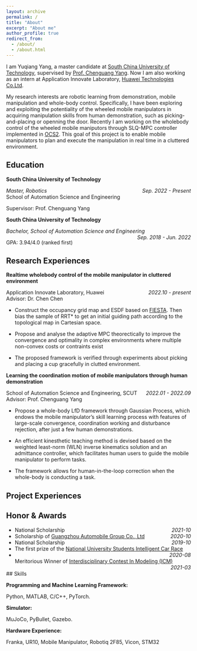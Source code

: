 ```yaml
---
layout: archive
permalink: /
title: "About"
excerpt: "About me"
author_profile: true
redirect_from: 
  - /about/
  - /about.html
---
```


I am Yuqiang Yang, a master candidate at [South China University of Technology](https://www.scut.edu.cn/new/), supervised by [Prof. Chenguang Yang](https://scholar.google.com/citations?user=e8io0fYAAAAJ&hl=zh-CN&oi=ao). Now I am also working as an intern at Application Innovate Laboratory, [Huawei Technologies Co.Ltd](www.huawei.com).

My research interests are robotic learning from demonstration, mobile manipulation and whole-body control. Specifically, I have been exploring and exploiting the potentiality of the wheeled mobile manipulators in acquiring manipulation skills from human demonstration, such as picking-and-placing or openning the door. Recently I am working on the wholebody control of the wheeled mobile maniputors through SLQ-MPC controller implemented in [OCS2](https://github.com/leggedrobotics/ocs2). This goal of this project is to enable mobile manipulators to plan and execute the manipulation in real time in a cluttered environment.

## Education
**South China University of Technology**
<div style="float:left; text-align:left"><i>Master, Robotics</i></div> <div style="float:right; text-align:right"><i>Sep. 2022 - Present</i></div><br />
<div style="float:left; text-align:left">School of Automation Science and Engineering</div>
<p><br />Supervisor: Prof. Chenguang Yang</p>

**South China University of Technology**
<div style="float:left; text-align:left"><i>Bachelor, School of Automation Science and Engineering</i></div> 
<div style="float:right; text-align:right"><i>Sep. 2018 - Jun. 2022</i></div><br/>
<p>GPA: 3.94/4.0 (ranked first)</p>

## Research Experiences


**Realtime wholebody control of the mobile manipulator in cluttered environment**
<div style="float:left; text-align:left">Application Innovate Laboratory, Huawei</div> <div style="float:right; text-align:right"><i>2022.10 - present</i></div>  
<br />
Advisor: Dr. Chen Chen
<ul>
<li>
   Construct the occupancy grid map and ESDF based on <a href="https://github.com/HKUST-Aerial-Robotics/FIESTA" title="FIESTA">FIESTA</a>. Then bias the sample of RRT* to get an initial guiding path according to the topological map in Cartesian space. 
</li>
<li>
  <p> Propose and analyse the adaptive MPC theorectically to improve the convergence and optimality in complex environments where multiple non-convex costs or contraints exist</p>
</li>
<li>
  <p>The proposed framework is verified through experiments about picking and placing a cup gracefully in clutted environment.</p>
</li>
</ul>

**Learning the coordination motion of mobile  manipulators through human demonstration**
<div style="float:left; text-align:left">School of Automation Science and Engineering, SCUT</div> <div style="float:right; text-align:right"><i>2022.01 - 2022.09</i></div>
<p> <br />
Advisor: Prof. Chenguang Yang</p>
<ul>
<li>
  <p>Propose a
whole-body LfD framework through Gaussian Process, which
endows the mobile manipulator’s skill learning process with
features of large-scale convergence, coordination working and
disturbance rejection, after just a few human demonstrations.</p>
</li>
<li>
  <p>An
efficient kinesthetic teaching method is devised based on the
weighted least-norm (WLN) inverse kinematics solution and an
admittance controller, which facilitates human users to guide
the mobile manipulator to perform tasks.</p>
</li>
<li>
  <p> The framework allows for human-in-the-loop correction when the whole-body is conducting a task.</p>
</li>
</ul>

## Project Experiences

## Honor & Awards
<ul>
<li> <div style="float:left; text-align:left">National Scholarship</div> <div style="float:right; text-align:right"><i>2021-10</i></div>
<li> <div style="float:left; text-align:left"> Scholarship of <a href="https://www.gac.com.cn/cn/" title="GuangQi">Guangzhou Automobile Group Co., Ltd</a></div> <div style="float:right; text-align:right"><i>2020-10</i></div>
<li> <div style="float:left; text-align:left">National Scholarship</div> <div style="float:right; text-align:right"><i>2019-10</i></div>
<li> <div style="float:left; text-align:left">The first prize of the <a href="https://www.caa.org.cn/Content/260.html" title="zhinengche">National University Students Intelligent Car Race</a> </div> <div style="float:right; text-align:right"><i>2020-08</i></div>
<li> <div style="float:left; text-align:left">Meritorious Winner of  <a href="https://www.comap.com/contests/mcm-icm" title="zhinengche">Interdisciplinary Contest In Modeling (ICM)</a> </div> <div style="float:right; text-align:right"><i>2021-03</i></div>
</li>
</ul>

</br>
## Skills

**Programming and Machine Learning Framework:**
<p>Python, MATLAB, C/C++, PyTorch.</p>  

**Simulator:**
<p>MuJoCo, PyBullet, Gazebo.</p>

**Hardware Experience:**
<p>Franka, UR10, Mobile Manipulator, Robotiq 2F85, Vicon, STM32</p>